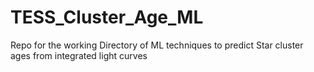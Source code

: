 # TESS_Cluster_Age_ML
Repo for the working Directory of ML techniques to predict Star cluster ages from integrated light curves
